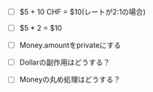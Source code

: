 - [ ] $5 + 10 CHF = $10(レートが2:1の場合)
- [ ] $5 * 2 = $10
- [ ] Money.amountをprivateにする
- [ ] Dollarの副作用はどうする？
- [ ] Moneyの丸め処理はどうする？

